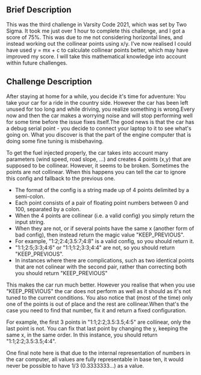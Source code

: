 ## Brief Description
This was the third challenge in Varsity Code 2021, which was set by Two Sigma. It took me just over 1 hour to complete this challenge, and  I got a score of 75%. This was due to me not considering horizontal lines, and instead working out the collinear points using x/y. I've now realised I could have used y = mx + c to calculate collinear points better, which may have improved my score. I will take this mathematical knowledge into account within future challenges.

## Challenge Description
After staying at home for a while, you decide it's time for adventure: You take your car for a ride in the country side. However the car has been left unused for too long and while driving, you realize something is wrong.Every now and then the car makes a worrying noise and will stop performing well for some time before the issue fixes itself.The good news is that the car has a debug serial point - you decide to connect your laptop to it to see what's going on. What you discover is that the part of the engine computer that is doing some fine tuning is misbehaving. 

To get the fuel injected properly, the car takes into account many parameters (wind speed, road slope, ...) and creates 4 points (x,y) that are supposed to be collinear. However, it seems to be broken. Sometimes the points are not collinear. When this happens you can tell the car to ignore this config and fallback to the previous one.

* The format of the config is a string made up of 4 points delimited by a semi-colon.
* Each point consists of a pair of floating point numbers between 0 and 100, separated by a colon.
* When the 4 points are collinear (i.e. a valid config) you simply return the input string.
* When they are not, or if several points have the same x (another form of bad config), then instead return the magic value "KEEP_PREVIOUS".
* For example, "1:2;2:4;3.5:7;4:8" is a valid config, so you should return it. 
* "1:1;2:5;3:3;4:6" or "1:1;1:2;3:3;4:4" are not, so you should return "KEEP_PREVIOUS".
* In instances where there are complications, such as two identical points that are not colinear with the second pair, rather than correcting both you should return "KEEP_PREVIOUS"

This makes the car run much better. However you realise that when you use "KEEP_PREVIOUS" the car does not perform as well as it should as it's not tuned to the current conditions. You also notice that (most of the time) only one of the points is out of place and the rest are collinear.When that's the case you need to find that number, fix it and return a fixed configuration.

For example, the first 3 points in "1:1;2:2;3.5:3.5;4:5" are collinear, only the last point is not. You can fix that last point by changing the y, keeping the same x, in the same order. In this instance, you should return "1:1;2:2;3.5:3.5;4:4".

One final note here is that due to the internal representation of numbers in the car computer, all values are fully representable in base ten, it would never be possible to have 1/3 (0.3333333...) as a value.

